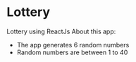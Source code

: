 # Lottery
Lottery using ReactJs
About this app:
- The app generates 6 random numbers 
- Random numbers are between 1 to 40